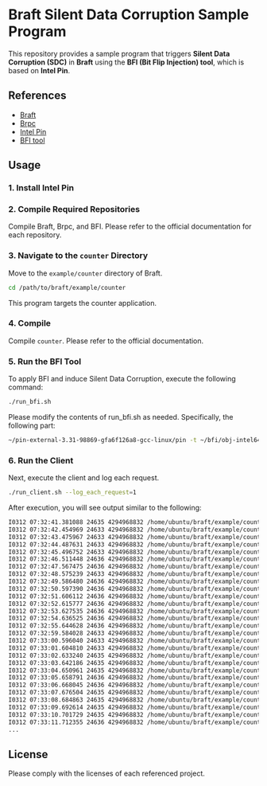 # Braft Silent Data Corruption Sample Program

This repository provides a sample program that triggers **Silent Data Corruption (SDC)** in **Braft** using the **BFI (Bit Flip Injection) tool**, which is based on **Intel Pin**.

## References

- [Braft](https://github.com/baidu/braft)
- [Brpc](https://github.com/apache/incubator-brpc)
- [Intel Pin](https://www.intel.com/content/www/us/en/developer/articles/tool/pin-a-dynamic-binary-instrumentation-tool.html)
- [BFI tool](https://bitbucket.org/db7/bfi/src/master/)

## Usage

### 1. Install Intel Pin 

### 2. Compile Required Repositories

Compile Braft, Brpc, and BFI. Please refer to the official documentation for each repository.

### 3. Navigate to the `counter` Directory

Move to the `example/counter` directory of Braft.

```sh
cd /path/to/braft/example/counter
```
This program targets the counter application.

### 4. Compile

Compile `counter`. Please refer to the official documentation.

### 5. Run the BFI Tool

To apply BFI and induce Silent Data Corruption, execute the following command:

```sh
./run_bfi.sh
```

Please modify the contents of run_bfi.sh as needed. Specifically, the following part:

```sh
~/pin-external-3.31-98869-gfa6f126a8-gcc-linux/pin -t ~/bfi/obj-intel64/bfi.so -cmd WREG -ip 0x5555557158df -ttype IT -thread 3 -trigger 1 -mask 0x8000000000000000 -- ./counter_server -bthread_concurrency=4
```

### 6. Run the Client

Next, execute the client and log each request.

```sh
./run_client.sh --log_each_request=1
```

After execution, you will see output similar to the following:

```txt
I0312 07:32:41.381088 24635 4294968832 /home/ubuntu/braft/example/counter/client.cpp:94] value=0 latency=561625
I0312 07:32:42.454969 24633 4294968832 /home/ubuntu/braft/example/counter/client.cpp:94] value=1 latency=72350
I0312 07:32:43.475967 24633 4294968832 /home/ubuntu/braft/example/counter/client.cpp:94] value=2 latency=20640
I0312 07:32:44.487631 24633 4294968832 /home/ubuntu/braft/example/counter/client.cpp:94] value=3 latency=11318
I0312 07:32:45.496752 24633 4294968832 /home/ubuntu/braft/example/counter/client.cpp:94] value=4 latency=8787
I0312 07:32:46.511448 24636 4294968832 /home/ubuntu/braft/example/counter/client.cpp:94] value=5 latency=14318
I0312 07:32:47.567475 24636 4294968832 /home/ubuntu/braft/example/counter/client.cpp:94] value=6 latency=55640
I0312 07:32:48.575239 24633 4294968832 /home/ubuntu/braft/example/counter/client.cpp:94] value=7 latency=7416
I0312 07:32:49.586480 24636 4294968832 /home/ubuntu/braft/example/counter/client.cpp:94] value=8 latency=10963
I0312 07:32:50.597390 24636 4294968832 /home/ubuntu/braft/example/counter/client.cpp:94] value=9 latency=10531
I0312 07:32:51.606112 24636 4294968832 /home/ubuntu/braft/example/counter/client.cpp:94] value=10 latency=8401
I0312 07:32:52.615777 24636 4294968832 /home/ubuntu/braft/example/counter/client.cpp:94] value=11 latency=9369
I0312 07:32:53.627535 24636 4294968832 /home/ubuntu/braft/example/counter/client.cpp:94] value=12 latency=11509
I0312 07:32:54.636525 24636 4294968832 /home/ubuntu/braft/example/counter/client.cpp:94] value=13 latency=8590
I0312 07:32:55.644628 24636 4294968832 /home/ubuntu/braft/example/counter/client.cpp:94] value=14 latency=7717
I0312 07:32:59.584028 24633 4294968832 /home/ubuntu/braft/example/counter/client.cpp:94] value=15 latency=2939000
I0312 07:33:00.596040 24633 4294968832 /home/ubuntu/braft/example/counter/client.cpp:94] value=-9223372036854775792 latency=11670
I0312 07:33:01.604810 24633 4294968832 /home/ubuntu/braft/example/counter/client.cpp:94] value=-9223372036854775791 latency=8389
I0312 07:33:02.633240 24635 4294968832 /home/ubuntu/braft/example/counter/client.cpp:94] value=-9223372036854775790 latency=28072
I0312 07:33:03.642186 24635 4294968832 /home/ubuntu/braft/example/counter/client.cpp:94] value=-9223372036854775789 latency=8479
I0312 07:33:04.650961 24635 4294968832 /home/ubuntu/braft/example/counter/client.cpp:94] value=-9223372036854775788 latency=8431
I0312 07:33:05.658791 24636 4294968832 /home/ubuntu/braft/example/counter/client.cpp:94] value=-9223372036854775787 latency=7486
I0312 07:33:06.668045 24636 4294968832 /home/ubuntu/braft/example/counter/client.cpp:94] value=-9223372036854775786 latency=8910
I0312 07:33:07.676504 24635 4294968832 /home/ubuntu/braft/example/counter/client.cpp:94] value=-9223372036854775785 latency=7925
I0312 07:33:08.684863 24635 4294968832 /home/ubuntu/braft/example/counter/client.cpp:94] value=-9223372036854775784 latency=7988
I0312 07:33:09.692614 24635 4294968832 /home/ubuntu/braft/example/counter/client.cpp:94] value=-9223372036854775783 latency=7433
I0312 07:33:10.701729 24635 4294968832 /home/ubuntu/braft/example/counter/client.cpp:94] value=-9223372036854775782 latency=8724
I0312 07:33:11.712355 24636 4294968832 /home/ubuntu/braft/example/counter/client.cpp:94] value=-9223372036854775781 latency=10339
...
```

## License

Please comply with the licenses of each referenced project.


